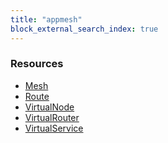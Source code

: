 ```yaml
---
title: "appmesh"
block_external_search_index: true
---
```


<!-- WARNING: this file was generated by Pulumi Docs Generator. -->
<!-- Do not edit by hand unless you're certain you know what you are doing! -->

<h3>Resources</h3>
<ul class="api">
    <li><a href="mesh"><span class="symbol resource"></span>Mesh</a></li>
    <li><a href="route"><span class="symbol resource"></span>Route</a></li>
    <li><a href="virtualnode"><span class="symbol resource"></span>VirtualNode</a></li>
    <li><a href="virtualrouter"><span class="symbol resource"></span>VirtualRouter</a></li>
    <li><a href="virtualservice"><span class="symbol resource"></span>VirtualService</a></li>
</ul>

